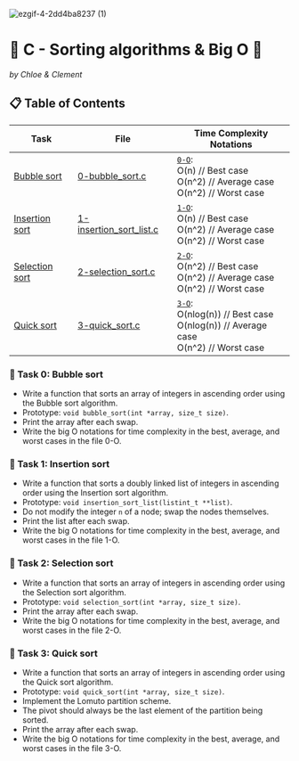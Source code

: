 
![ezgif-4-2dd4ba8237 (1)](https://github.com/chloe0524/holbertonschool-sorting_algorithms/assets/127857895/3b4c6097-c4e8-4345-9eec-b9f4bc46162c)

# :large_orange_diamond: C - Sorting algorithms & Big O :large_orange_diamond:
*by Chloe & Clement*

## :clipboard: Table of Contents


| Task                           | File          | Time Complexity Notations                                      |
|--------------------------------|---------------|-----------------------------------------------------------------|
| [Bubble sort](#small_orange_diamond-task-0-bubble-sort)    | [0-bubble_sort.c](./0-bubble_sort.c) | [``0-O``](https://github.com/chloe0524/holbertonschool-sorting_algorithms/blob/main/0-O):<br> O(n)    // Best case<br> O(n^2)  // Average case<br> O(n^2)  // Worst case  |
| [Insertion sort](#small_orange_diamond-task-1-insertion-sort) | [1-insertion_sort_list.c](https://github.com/chloe0524/holbertonschool-sorting_algorithms/blob/main/1-insertion_sort_list.c) | [``1-O``](https://github.com/chloe0524/holbertonschool-sorting_algorithms/blob/main/1-O):<br> O(n)    // Best case<br> O(n^2)  // Average case<br> O(n^2)  // Worst case  |
| [Selection sort](#small_orange_diamond-task-2-selection-sort) | [2-selection_sort.c](./2-selection_sort.c) | [``2-O``](./2-O):<br> O(n^2)  // Best case<br> O(n^2)  // Average case<br> O(n^2)  // Worst case  |
| [Quick sort](#small_orange_diamond-task-3-quick-sort)      | [3-quick_sort.c](./3-quick_sort.c) | [``3-O``](./3-O):<br> O(nlog(n)) // Best case<br> O(nlog(n))  // Average case<br> O(n^2) // Worst case  |

### :small_orange_diamond: Task 0: Bubble sort

- Write a function that sorts an array of integers in ascending order using the Bubble sort algorithm.
- Prototype: `void bubble_sort(int *array, size_t size)`.
- Print the array after each swap.
- Write the big O notations for time complexity in the best, average, and worst cases in the file 0-O.



### :small_orange_diamond: Task 1: Insertion sort

- Write a function that sorts a doubly linked list of integers in ascending order using the Insertion sort algorithm.
- Prototype: `void insertion_sort_list(listint_t **list)`.
- Do not modify the integer `n` of a node; swap the nodes themselves.
- Print the list after each swap.
- Write the big O notations for time complexity in the best, average, and worst cases in the file 1-O.


### :small_orange_diamond: Task 2: Selection sort

- Write a function that sorts an array of integers in ascending order using the Selection sort algorithm.
- Prototype: `void selection_sort(int *array, size_t size)`.
- Print the array after each swap.
- Write the big O notations for time complexity in the best, average, and worst cases in the file 2-O.



### :small_orange_diamond: Task 3: Quick sort

- Write a function that sorts an array of integers in ascending order using the Quick sort algorithm.
- Prototype: `void quick_sort(int *array, size_t size)`.
- Implement the Lomuto partition scheme.
- The pivot should always be the last element of the partition being sorted.
- Print the array after each swap.
- Write the big O notations for time complexity in the best, average, and worst cases in the file 3-O.

